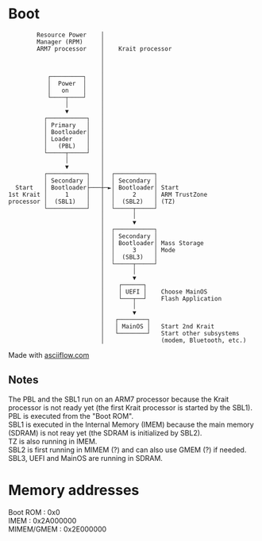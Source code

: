 # Boot

```
        Resource Power    │                                        
        Manager (RPM)     │                                        
        ARM7 processor    │    Krait processor                     
                          │                                        
                          │                                        
                          │                                        
           ┌─────────┐    │                                        
           │  Power  │    │                                        
           │   on    │    │                                        
           └────┬────┘    │                                        
                │         │                                        
                ▼         │                                        
          ┌───────────┐   │                                        
          │ Primary   │   │                                        
          │ Bootloader│   │                                        
          │ Loader    │   │                                        
          │   (PBL)   │   │                                        
          └─────┬─────┘   │                                        
                │         │                                        
                ▼         │                                        
          ┌───────────┐   │  ┌───────────┐                         
          │ Secondary │   │  │ Secondary │                         
  Start   │ Bootloader├───┼─►│ Bootloader│ Start                   
1st Krait │     1     │   │  │     2     │ ARM TrustZone           
processor │  (SBL1)   │   │  │  (SBL2)   │ (TZ)                    
          └───────────┘   │  └─────┬─────┘                         
                          │        │                               
                          │        ▼                               
                          │  ┌───────────┐                         
                          │  │ Secondary │                         
                          │  │ Bootloader│ Mass Storage            
                          │  │     3     │ Mode                    
                          │  │  (SBL3)   │                         
                          │  └─────┬─────┘                         
                          │        │                               
                          │        ▼                               
                          │    ┌──────┐                            
                          │    │ UEFI │    Choose MainOS           
                          │    └───┬──┘    Flash Application       
                          │        │                               
                          │        ▼                               
                          │   ┌────────┐                           
                          │   │ MainOS │   Start 2nd Krait         
                          │   └────────┘   Start other subsystems  
                          │                (modem, Bluetooth, etc.)
```

Made with [asciiflow.com](https://asciiflow.com)

## Notes
The PBL and the SBL1 run on an ARM7 processor because the Krait processor is not ready yet (the first Krait processor is started by the SBL1).  
PBL is executed from the "Boot ROM".  
SBL1 is executed in the Internal Memory (IMEM) because the main memory (SDRAM) is not reay yet (the SDRAM is initialized by SBL2).  
TZ is also running in IMEM.  
SBL2 is first running in MIMEM (?) and can also use GMEM (?) if needed.
SBL3, UEFI and MainOS are running in SDRAM.

# Memory addresses

Boot ROM : 0x0  
IMEM : 0x2A000000  
MIMEM/GMEM : 0x2E000000  

